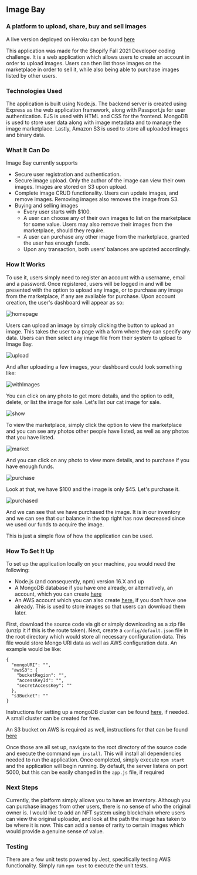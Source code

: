 ## Image Bay
### A platform to upload, share, buy and sell images

A live version deployed on Heroku can be found [here](https://whispering-bayou-81502.herokuapp.com/)

This application was made for the Shopify Fall 2021 Developer coding challenge. It is a web application which allows users to create an account in order to upload images. Users can then list those images on the marketplace in order to sell it, while also being able to purchase images listed by other users. 


### Technologies Used
The application is built using Node.js. The backend server is created using Express as the web application framework, along with Passport.js for user authentication. EJS is used with HTML and CSS for the frontend. MongoDB is used to store user data along with image metadata and to manage the image marketplace. Lastly, Amazon S3 is used to store all uploaded images and binary data.

### What It Can Do
Image Bay currently supports
- Secure user registration and authentication.
- Secure image upload. Only the author of the image can view their own images. Images are stored on S3 upon upload.
- Complete image CRUD functionality. Users can update images, and remove images. Removing images also removes the image from S3.
- Buying and selling images
  - Every user starts with $100.
  - A user can choose any of their own images to list on the marketplace for some value. Users may also remove their images from the marketplace, should they require.
  - A user can purchase any other image from the marketplace, granted the user has enough funds.
  - Upon any transaction, both users' balances are updated accordingly. 

### How It Works

To use it, users simply need to register an account with a username, email and a password. Once registered, users will be logged in and will be presented with the option to upload any image, or to purchase any image from the marketplace, if any are available for purchase. Upon account creation, the user's dashboard will appear as so:

![homepage](screenshots/homepage.png)

Users can upload an image by simply clicking the button to upload an image. This takes the user to a page with a form where they can specify any data. Users can then select any image file from their system to upload to Image Bay.

![upload](screenshots/upload.png)

And after uploading a few images, your dashboard could look something like:

![withImages](screenshots/withImages.png)

You can click on any photo to get more details, and the option to edit, delete, or list the image for sale. Let's list our cat image for sale.

![show](screenshots/show.png)


To view the marketplace, simply click the option to view the marketplace and you can see any photos other people have listed, as well as any photos that you have listed.

![market](screenshots/market.png)

And you can click on any photo to view more details, and to purchase if you have enough funds.

![purchase](screenshots/purchase.png)

Look at that, we have $100 and the image is only $45. Let's purchase it.

![purchased](screenshots/purchased.png)

And we can see that we have purchased the image. It is in our inventory and we can see that our balance in the top right has now decreased since we used our funds to acquire the image.

This is just a simple flow of how the application can be used.


### How To Set It Up
To set up the application locally on your machine, you would need the following:
- Node.js (and consequently, npm) version 16.X and up
- A MongoDB database if you have one already, or alternatively, an account, which you can create [here](https://www.mongodb.com/cloud/atlas/signup)
- An AWS account which you can also create [here](https://aws.amazon.com/), if you don't have one already. This is used to store images so that users can download them later.

First, download the source code via git or simply downloading as a zip file (unzip it if this is the route taken). Next, create a `config/default.json` file in the root directory which would store all necessary configuration data. This file would store Mongo URI data as well as AWS configuration data. An example would be like:
```
{
  "mongoURI": "",
  "awsS3": {
    "bucketRegion": "",
    "accessKeyId": "",
    "secretAccessKey": ""
  },
  "s3Bucket": ""
}
```
Instructions for setting up a mongoDB cluster can be found [here](https://docs.atlas.mongodb.com/tutorial/create-new-cluster/), if needed. A small cluster can be created for free.

An S3 bucket on AWS is required as well, instructions for that can be found [here](https://docs.aws.amazon.com/AmazonS3/latest/userguide/create-bucket-overview.html)

Once those are all set up, navigate to the root directory of the source code and execute the command `npm install`. This will install all dependencies needed to run the application. Once completed, simply execute `npm start` and the application will begin running. By default, the server listens on port 5000, but this can be easily changed in the `app.js` file, if required


### Next Steps
Currently, the platform simply allows you to have an inventory. Although you can purchase images from other users, there is no sense of who the original owner is. I would like to add an NFT system using blockchain where users can view the original uploader, and look at the path the image has taken to be where it is now. This can add a sense of rarity to certain images which would provide a genuine sense of value.

### Testing
There are a few unit tests powered by Jest, specifically testing AWS functionality. Simply run `npm test` to execute the unit tests.
